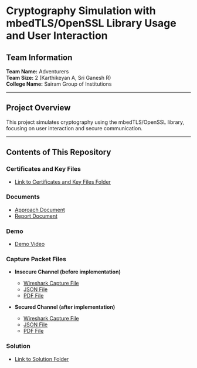 # Cryptography Simulation with mbedTLS/OpenSSL Library Usage and User Interaction

## Team Information

**Team Name:** Adventurers  
**Team Size:** 2 (Karthikeyan A, Sri Ganesh R)  
**College Name:** Sairam Group of Institutions

---

## Project Overview

This project simulates cryptography using the mbedTLS/OpenSSL library, focusing on user interaction and secure communication.

---

## Contents of This Repository

### Certificates and Key Files

- [Link to Certificates and Key Files Folder](https://github.com/Keyan5/intel_unnati_adventurers/tree/main/certificates_and_keys)

### Documents

- [Approach Document](https://github.com/Keyan5/intel_unnati_adventurers/blob/main/APPROACH.pdf)
- [Report Document](https://github.com/Keyan5/intel_unnati_adventurers/blob/main/REPORT.pdf)

### Demo

- [Demo Video](https://github.com/Keyan5/intel_unnati_adventurers/blob/main/Secured%20Traffic%20Demo.mp4)

### Capture Packet Files

- **Insecure Channel (before implementation)**

  - [Wireshark Capture File](https://github.com/Keyan5/intel_unnati_adventurers/blob/main/Insecure%20Channel/Insecure%20Channel%20-%20captured%20packets.pcapng)
  - [JSON File](https://github.com/Keyan5/intel_unnati_adventurers/blob/main/Insecure%20Channel/Insecure%20Channel%20-%20captured%20packets.json)
  - [PDF File](https://github.com/Keyan5/intel_unnati_adventurers/blob/main/Insecure%20Channel/Insecure%20Channel%20-%20captured%20packets.pdf)

- **Secured Channel (after implementation)**
  - [Wireshark Capture File](https://github.com/Keyan5/intel_unnati_adventurers/blob/main/Secured%20Channel/Secured%20Channel%20-%20captured%20packets.pcapng)
  - [JSON File](https://github.com/Keyan5/intel_unnati_adventurers/blob/main/Secured%20Channel/Secured%20Channel%20-%20captured%20packets.json)
  - [PDF File](https://github.com/Keyan5/intel_unnati_adventurers/blob/main/Secured%20Channel/Secured%20Channel%20-%20captured%20packets.pdf)

### Solution

- [Link to Solution Folder](https://github.com/Keyan5/intel_unnati_adventurers/tree/main/udp_party)
